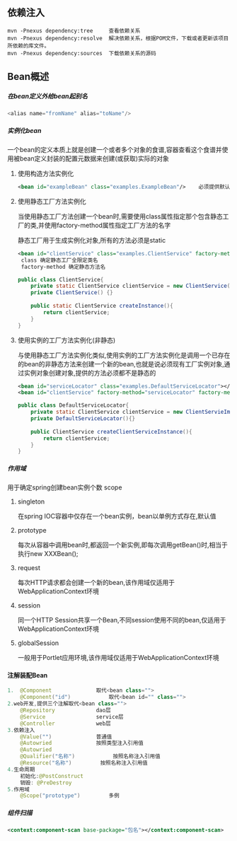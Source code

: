 ## 依赖注入

```
mvn -Pnexus dependency:tree   	查看依赖关系
mvn -Pnexus dependency:resolve	解决依赖关系，根据POM文件，下载或者更新该项目所依赖的库文件。
mvn -Pnexus dependency:sources	下载依赖关系的源码
```

## Bean概述

##### 在bean定义外给bean起别名

```java
<alias name="fromName" alias="toName"/>
```

##### 实例化bean

一个bean的定义本质上就是创建一个或者多个对象的食谱,容器查看这个食谱并使用被bean定义封装的配置元数据来创建(或获取)实际的对象  

1. 使用构造方法实例化

   ```xml
   <bean id="exampleBean" class="examples.ExampleBean"/>	必须提供默认的构造方法
   ```

2. 使用静态工厂方法实例化

   当使用静态工厂方法创建一个bean时,需要使用class属性指定那个包含静态工厂的类,并使用factory-method属性指定工厂方法的名字

   静态工厂用于生成实例化对象,所有的方法必须是static

   ```xml
   <bean id="clientService" class="examples.ClientService" factory-method="creatInstance"/>
   	class 确定静态工厂全限定类名
   	factory-method 确定静态方法名
   ```

   ```java
   public class ClientService{
       private static ClientService clientService = new ClientService();
       private ClientService() {}
       
       public static ClientService createInstance(){
           return clientService;
       }
   }
   ```

3. 使用实例的工厂方法实例化(非静态)

   与使用静态工厂方法实例化类似,使用实例的工厂方法实例化是调用一个已存在的bean的非静态方法来创建一个新的bean,也就是说必须现有工厂实例对象,通过实例对象创建对象,提供的方法必须都不是静态的

   ```xml
   <bean id="serviceLocator" class="examples.DefaultServiceLocator"></bean>
   <bean id="clientService" factory-method="serviceLocator" factory-method="createClientServiceInstance"></bean>
   ```

   ```java
   public class DefaultServiceLocator{
       private static ClientService clientService = new ClientServieImpl();
       private DefaultServiceLocator(){}
       
       public ClientService createClientServiceInstance(){
           return clientService;
       }
   }
   ```


##### 作用域

用于确定spring创建bean实例个数	scope

1. singleton

   在spring IOC容器中仅存在一个bean实例，bean以单例方式存在,默认值

2. prototype

   每次从容器中调用bean时,都返回一个新实例,即每次调用getBean()时,相当于执行new XXXBean(); 

3. request

   每次HTTP请求都会创建一个新的bean,该作用域仅适用于WebApplicationContext环境

4. session

   同一个HTTP Session共享一个Bean,不同session使用不同的bean,仅适用于WebApplicationContext环境

5. globalSession

   一般用于Portlet应用环境,该作用域仅适用于WebApplicationContext环境

#### 注解装配Bean

```java
1.	@Component				取代<bean class="">
	@Component("id")			取代<bean id="" class="">
2.web开发,提供三个注解取代<bean class="">
	@Repository				dao层
	@Service				service层
	@Controller				web层
3.依赖注入
	@Value("")				普通值
	@Autowried				按照类型注入引用值
	@Autowried
	@Qualifier("名称")			按照名称注入引用值
	@Resource("名称")			按照名称注入引用值
4.生命周期
	初始化:@PostConstruct
	销毁:	@PreDestroy
5.作用域
	@Scope("prototype")			多例
```

##### 组件扫描

```xml
<context:component-scan base-package="包名"></context:component-scan>
```

